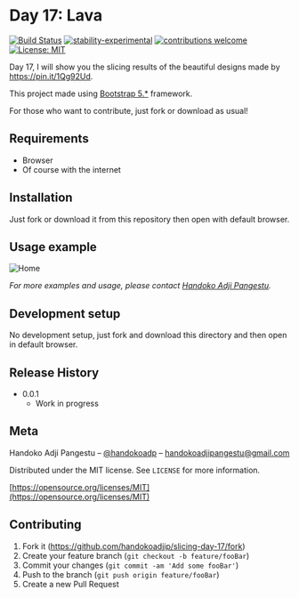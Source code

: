 # Day 17: Lava

[![Build Status](https://travis-ci.org/dwyl/esta.svg?branch=master)](https://github.com/handokoadjip/slicing-day-17)
[![stability-experimental](https://img.shields.io/badge/stability-experimental-orange.svg)](https://github.com/handokoadjip/slicing-day-17)
[![contributions welcome](https://img.shields.io/badge/contributions-welcome-brightgreen.svg?style=flat)](https://github.com/handokoadjip/slicing-day-17/fork)
[![License: MIT](https://img.shields.io/badge/License-MIT-yellow.svg)](https://opensource.org/licenses/MIT)

Day 17, I will show you the slicing results of the beautiful designs made by https://pin.it/1Qg92Ud.

This project made using [Bootstrap 5.\*](https://getbootstrap.com/docs/5.1/getting-started/introduction/) framework.

For those who want to contribute, just fork or download as usual!

## Requirements

- Browser
- Of course with the internet

## Installation

Just fork or download it from this repository then open with default browser.

## Usage example

![Home](https://bebaskripsi.000webhostapp.com/slicing-day-17/home.png)

_For more examples and usage, please contact [Handoko Adji Pangestu](https://www.instagram.com/handokoadp/)._

## Development setup

No development setup, just fork and download this directory and then open in default browser.

## Release History

- 0.0.1
  - Work in progress

## Meta

Handoko Adji Pangestu – [@handokoadp](https://www.instagram.com/handokoadp/) – handokoadjipangestu@gmail.com

Distributed under the MIT license. See `LICENSE` for more information.

[https://opensource.org/licenses/MIT](https://opensource.org/licenses/MIT)

## Contributing

1. Fork it (<https://github.com/handokoadjip/slicing-day-17/fork>)
2. Create your feature branch (`git checkout -b feature/fooBar`)
3. Commit your changes (`git commit -am 'Add some fooBar'`)
4. Push to the branch (`git push origin feature/fooBar`)
5. Create a new Pull Request
